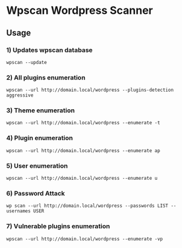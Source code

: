 # Wpscan Wordpress Scanner

## Usage

### 1) Updates wpscan database

    wpscan --update 

### 2) All plugins enumeration

    wpscan --url http://domain.local/wordpress --plugins-detection aggressive

### 3) Theme enumeration

    wpscan --url http://domain.local/wordpress --enumerate -t
    
### 4) Plugin enumeration

    wpscan --url http://domain.local/wordpress --enumerate ap

### 5) User enumeration

    wpscan --url http://domain.local/wordpress --enumerate u

### 6) Password Attack

    wp scan --url http://domain.local/wordpress --passwords LIST --usernames USER

### 7) Vulnerable plugins enumeration

    wpscan --url http://domain.local/wordpress --enumerate -vp 


